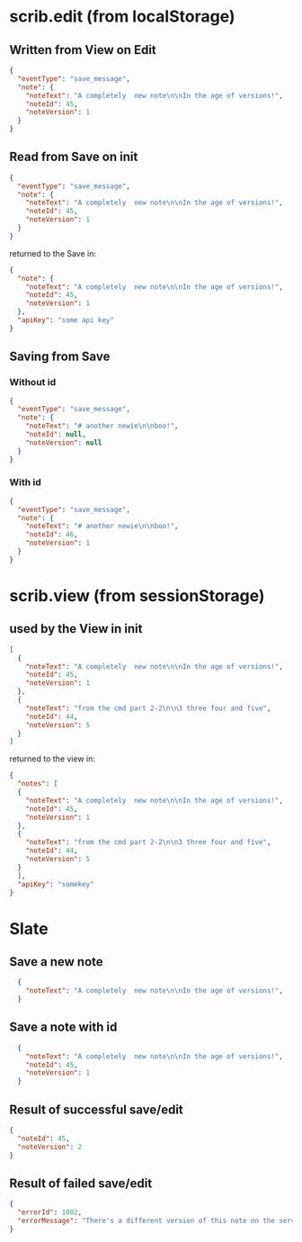 # scrib.edit (from localStorage)

## Written from View on Edit

```json
{
  "eventType": "save_message",
  "note": {
    "noteText": "A completely  new note\n\nIn the age of versions!",
    "noteId": 45,
    "noteVersion": 1
  }
}
```

## Read from Save on init

```json
{
  "eventType": "save_message",
  "note": {
    "noteText": "A completely  new note\n\nIn the age of versions!",
    "noteId": 45,
    "noteVersion": 1
  }
}
```

returned to the Save in:

```json
{
  "note": {
    "noteText": "A completely  new note\n\nIn the age of versions!",
    "noteId": 45,
    "noteVersion": 1
  },
  "apiKey": "some api key"
}
```


## Saving from Save

### Without id

```json
{
  "eventType": "save_message",
  "note": {
    "noteText": "# another newie\n\nboo!",
    "noteId": null,
    "noteVersion": null
  }
}
```

### With id

```json
{
  "eventType": "save_message",
  "note": {
    "noteText": "# another newie\n\nboo!",
    "noteId": 46,
    "noteVersion": 1
  }
}
```

# scrib.view (from sessionStorage)

## used by the View in init

```json
[
  {
    "noteText": "A completely  new note\n\nIn the age of versions!",
    "noteId": 45,
    "noteVersion": 1
  },
  {
    "noteText": "from the cmd part 2-2\n\n3 three four and five",
    "noteId": 44,
    "noteVersion": 5
  }
]
```

returned to the view in:

```json
{
  "notes": [
  {
    "noteText": "A completely  new note\n\nIn the age of versions!",
    "noteId": 45,
    "noteVersion": 1
  },
  {
    "noteText": "from the cmd part 2-2\n\n3 three four and five",
    "noteId": 44,
    "noteVersion": 5
  }
  ],
  "apiKey": "somekey"
}
```

# Slate

## Save a new note

```json
  {
    "noteText": "A completely  new note\n\nIn the age of versions!",
  }
```

## Save a note with id

```json
  {
    "noteText": "A completely  new note\n\nIn the age of versions!",
    "noteId": 45,
    "noteVersion": 1
  }
```


## Result of successful save/edit

```json
{
  "noteId": 45,
  "noteVersion": 2
}
```

## Result of failed save/edit

```json
{
  "errorId": 1002,
  "errorMessage": "There's a different version of this note on the server. Refresh and try again"
}
```
